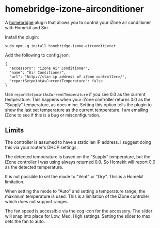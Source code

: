 # homebridge-izone-airconditioner
A [homebridge](https://github.com/nfarina/homebridge) plugin that allows you to control your iZone air conditioner with Homekit and Siri.

Install the plugin:

    sudo npm -g install homebridge-izone-airconditioner

Add the following to config.json:

    {
      "accessory": "iZone Air Conditioner",
      "name": "Air Conditioner",
      "url": "http://<lan ip address of iZone controller>/",
      "reportSetpointAsCurrentTemperature": false
    }

Use `reportSetpointAsCurrentTemperature` if you see 0.0 as the current temperature. This happens when your iZone controller returns 0.0 as the "Supply" temperature, as does mine. Setting this option tells the plugin to show the last set temperature as the current temperature. I am emailing iZone to see if this is a bug or misconfiguration.

## Limits

The controller is assumed to have a static lan IP address. I suggest doing this via your router's DHCP settings.

The detected temperature is based on the "Supply" temperature, but the iZone controller I was using always returned 0.0. So Homekit will report 0.0 as the detected temperature.

It is not possible to set the mode to "Vent" or "Dry". This is a Homekit limitation.

When setting the mode to "Auto" and setting a temperature range, the maximum temperature is used. This is a limitation of the iZone controller which does not support ranges.

The fan speed is accessible via the cog icon for the accessory. The slider will snap into place for Low, Med, High settings. Setting the slider to max sets the fan to auto.

